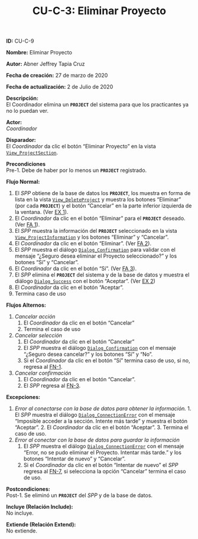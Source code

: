 ﻿---
layout: page
title: "CU-C-3: Eliminar Proyecto"
permalink: /design-specification/uc-descriptions/coordinator/cu-c-3/
hide_hero: true
---

**ID:** CU-C-9

**Nombre:** Eliminar Proyecto

**Autor:** Abner Jeffrey Tapia Cruz

**Fecha de creación:** 27 de marzo de 2020

**Fecha de actualización:** 2 de Julio de 2020

**Descripción:**  
El Coordinador elimina un **`PROJECT`** del sistema para que los practicantes ya no lo puedan ver.

**Actor:**  
*Coordinador*

**Disparador:**  
El *Coordinador* da clic el botón “Eliminar Proyecto” en la vista [`View_ProjectSection`][VPSE].

**Precondiciones**  
Pre-1. Debe de haber por lo menos un **`PROJECT`** registrado.

**Flujo Normal:**  
  1. <a id="FN1"><i></i></a>El *SPP* obtiene de la base de datos los **`PROJECT`**, los muestra en forma de lista en la vista [`View_DeleteProject`][VDPT] y muestra los botones “Eliminar” (por cada **`PROJECT`**) y el botón “Cancelar” en la parte inferior izquierda de la ventana. (Ver <a href="#EX1">EX 1</a>).
  2. El *Coordinador* da clic en el botón “Eliminar” para el **`PROJECT`** deseado. (Ver <a href="#FA1">FA 1</a>).
  3. <a id="FN3"><i></i></a>El *SPP* muestra la información del **`PROJECT`** seleccionado en la vista [`View_ProjectInformation`][VPIN] y los botones “Eliminar” y “Cancelar”.
  4. El *Coordinador* da clic en el botón “Eliminar”. (Ver <a href="#FA2">FA 2</a>).
  5. El *SPP* muestra el diálogo [`Dialog_Confirmation`][DLCO] para validar con el mensaje “¿Seguro desea eliminar el Proyecto seleccionado?” y los botones “Sí” y “Cancelar”.
  6. El *Coordinador* da clic en el botón “Sí”. (Ver <a href="#FA3">FA 3</a>).
  7. <a id="FN7"><i></i></a>El *SPP* elimina el **`PROJECT`** del sistema y de la base de datos y muestra el diálogo [`Dialog_Success`][DLSU] con el botón “Aceptar”. (Ver <a href="#EX2">EX 2</a>)
  8. El *Coordinador* da clic en el botón “Aceptar”.
  9. Termina caso de uso

**Flujos Alternos:**  
  1. <a id="FA1"><i></i></a>*Cancelar acción*
	 1. El *Coordinador* da clic en el botón “Cancelar”
	 2. Termina el caso de uso
  2. <a id="FA2"><i></i></a>*Cancelar selección*
	 1. El *Coordinador* da clic en el botón “Cancelar”
	 2. El *SPP* muestra el diálogo [`Dialog_Confirmation`][DLCO] con el mensaje “¿Seguro desea cancelar?” y los botones “Sí” y “No”.
	 3. Si el *Coordinador* da clic en el botón “Sí” termina caso de uso, si no, regresa al <a href="#FN1">FN-1</a>.
  3. <a id="FA3"><i></i></a>*Cancelar confirmación*
	 1. El *Coordinador* da clic en el botón “Cancelar”.
	 2. El *SPP* regresa al <a href="#FN3">FN-3</a>.

**Excepciones:**  
  1. <a id="EX1"><i></i></a>*Error al conectarse con la base de datos para obtener la información.*
    1. El *SPP* muestra el diálogo [`Dialog_ConnectionError`][DLCE] con el mensaje “Imposible acceder a la sección. Intente más tarde” y muestra el botón “Aceptar”.
	  2. El *Coordinador* da clic en el botón “Aceptar”.
	  3. Termina el caso de uso.
  2. <a id="EX2"><i></i></a>*Error al conectar con la base de datos para guardar la información*
	  1. El *SPP* muestra el diálogo [`Dialog_ConnectionError`][DLCE] con el mensaje “Error, no se pudo eliminar el Proyecto. Intentar más tarde.” y los botones “Intentar de nuevo” y “Cancelar”.
	  2. Si el *Coordinador* da clic en el botón “Intentar de nuevo” el *SPP* regresa al <a href="#FN7">FN-7</a>, si selecciona la opción “Cancelar” termina el caso de uso.

**Postcondiciones:**  
Post-1. Se eliminó un **`PROJECT`** del *SPP* y de la base de datos.

**Incluye (Relación Include):**  
No incluye.

**Extiende (Relación Extend):**  
No extiende.

[VPSE]: https://raw.githubusercontent.com/Phalord/PracticasProfesionales/gh-pages/assets/imgs/prototypes/coordinator/View_PractitionerSection.png "`View_PractitionerSection` Prototype"
[VPIN]: https://raw.githubusercontent.com/Phalord/PracticasProfesionales/gh-pages/assets/imgs/prototypes/practitioner/View_ProjectInformation.png "`View_ProjectInformation` Prototype"
[VDPT]: https://raw.githubusercontent.com/Phalord/PracticasProfesionales/gh-pages/assets/imgs/prototypes/coordinator/View_DeleteProject.png "`View_DeleteProject` Prototype"
[DLCO]: https://raw.githubusercontent.com/Phalord/PracticasProfesionales/gh-pages/assets/imgs/prototypes/generals/Dialog_Confirmation.png "`Dialog_Confirmation` Prototype"
[DLSU]: https://raw.githubusercontent.com/Phalord/PracticasProfesionales/gh-pages/assets/imgs/prototypes/generals/Dialog_Success.png "`Dialog_Success` Prototype"
[DLCE]: https://raw.githubusercontent.com/Phalord/PracticasProfesionales/gh-pages/assets/imgs/prototypes/generals/Dialog_ConnectionError.png "`Dialog_ConnectionError` Prototype"